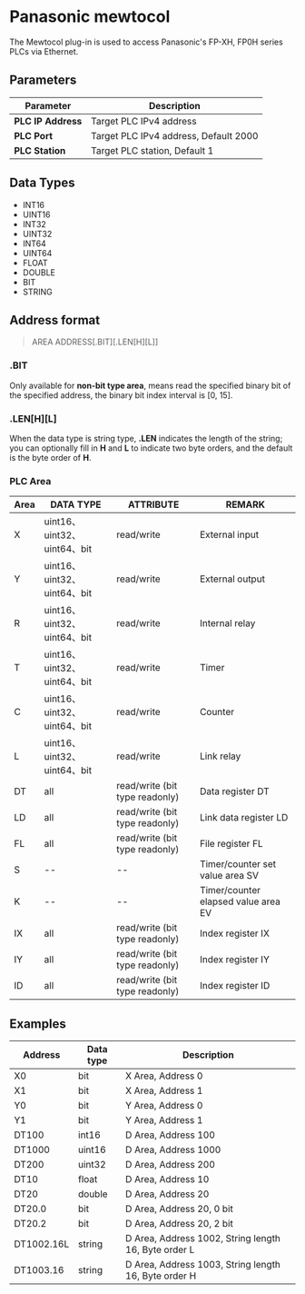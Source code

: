 # Panasonic mewtocol

The Mewtocol plug-in is used to access Panasonic's FP-XH, FP0H series PLCs via Ethernet.

## Parameters

|   Parameter     |  Description                      |
| -------- | -------------------------- |
| **PLC IP Address** |  Target PLC IPv4 address         |
| **PLC Port** | Target PLC IPv4 address, Default 2000 |
| **PLC Station** | Target PLC station, Default 1      |

## Data Types

* INT16
* UINT16
* INT32
* UINT32
* INT64
* UINT64
* FLOAT
* DOUBLE
* BIT
* STRING

## Address format

> AREA ADDRESS\[.BIT]\[.LEN\[H]\[L]]

### .BIT
Only available for **non-bit type area**, means read the specified binary bit of the specified address, the binary bit index interval is [0, 15].

### .LEN\[H]\[L]
When the data type is string type, **.LEN** indicates the length of the string; you can optionally fill in **H** and **L** to indicate two byte orders, and the default is the byte order of **H**.

### PLC Area

| Area | DATA TYPE | ATTRIBUTE  |  REMARK                          |
| ---- | --------- | ---------- | -------------------------------- |
| X    | uint16、uint32、uint64、bit | read/write | External input        |
| Y    | uint16、uint32、uint64、bit | read/write | External output        |
| R    | uint16、uint32、uint64、bit | read/write | Internal relay      |
| T    | uint16、uint32、uint64、bit | read/write | Timer       |
| C    | uint16、uint32、uint64、bit | read/write | Counter           |
| L    | uint16、uint32、uint64、bit | read/write | Link relay       |
| DT   | all | read/write (bit type readonly) | Data register DT   |
| LD   | all | read/write (bit type readonly) | Link data register LD    |
| FL   | all | read/write (bit type readonly) | File register FL     |
| S    | -- | -- | Timer/counter set value area SV     |
| K    | -- | -- | Timer/counter elapsed value area EV     |
| IX   | all   | read/write (bit type readonly) | Index register IX   |
| IY   | all   | read/write (bit type readonly) | Index register IY  |
| ID   | all   | read/write (bit type readonly) | Index register ID  |


## Examples

| Address   | Data type | Description |
| ----- | ------- | ----- |
| X0    | bit     | X Area, Address 0    |
| X1    | bit     | X Area, Address 1    |
| Y0    | bit     | Y Area, Address 0    |
| Y1    | bit     | Y Area, Address 1    |
| DT100 | int16   | D Area, Address 100  |
| DT1000 | uint16 | D Area, Address 1000 |
| DT200 | uint32  | D Area, Address 200  |
| DT10  | float   | D Area, Address 10   |
| DT20  | double  | D Area, Address 20   |
| DT20.0 | bit | D Area, Address 20, 0 bit |
| DT20.2 | bit | D Area, Address 20, 2 bit |
| DT1002.16L | string  | D Area, Address 1002, String length 16, Byte order L |
| DT1003.16 | string  | D Area, Address 1003, String length 16, Byte order H |
